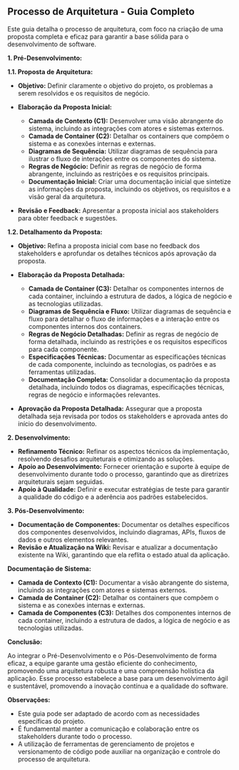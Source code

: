 ## Processo de Arquitetura - Guia Completo

Este guia detalha o processo de arquitetura, com foco na criação de uma proposta completa e eficaz para garantir a base sólida para o desenvolvimento de software.

**1. Pré-Desenvolvimento:**

**1.1. Proposta de Arquitetura:**

* **Objetivo:** Definir claramente o objetivo do projeto, os problemas a serem resolvidos e os requisitos de negócio.
* **Elaboração da Proposta Inicial:**

  * **Camada de Contexto (C1):** Desenvolver uma visão abrangente do sistema, incluindo as integrações com atores e sistemas externos.
  * **Camada de Container (C2):** Detalhar os containers que compõem o sistema e as conexões internas e externas.
  * **Diagramas de Sequência:** Utilizar diagramas de sequência para ilustrar o fluxo de interações entre os componentes do sistema.
  * **Regras de Negócio:** Definir as regras de negócio de forma abrangente, incluindo as restrições e os requisitos principais.
  * **Documentação Inicial:** Criar uma documentação inicial que sintetize as informações da proposta, incluindo os objetivos, os requisitos e a visão geral da arquitetura.
* **Revisão e Feedback:** Apresentar a proposta inicial aos stakeholders para obter feedback e sugestões.

**1.2. Detalhamento da Proposta:**

* **Objetivo:** Refina a proposta inicial com base no feedback dos stakeholders e aprofundar os detalhes técnicos após aprovação da proposta.
* **Elaboração da Proposta Detalhada:**

  * **Camada de Container (C3):** Detalhar os componentes internos de cada container, incluindo a estrutura de dados, a lógica de negócio e as tecnologias utilizadas.
  * **Diagramas de Sequência e Fluxo:** Utilizar diagramas de sequência e fluxo para detalhar o fluxo de informações e a interação entre os componentes internos dos containers.
  * **Regras de Negócio Detalhadas:** Definir as regras de negócio de forma detalhada, incluindo as restrições e os requisitos específicos para cada componente.
  * **Especificações Técnicas:** Documentar as especificações técnicas de cada componente, incluindo as tecnologias, os padrões e as ferramentas utilizadas.
  * **Documentação Completa:** Consolidar a documentação da proposta detalhada, incluindo todos os diagramas, especificações técnicas, regras de negócio e informações relevantes.
* **Aprovação da Proposta Detalhada:**  Assegurar que a proposta detalhada seja revisada por todos os stakeholders e aprovada antes do início do desenvolvimento.

**2. Desenvolvimento:**

* **Refinamento Técnico:** Refinar os aspectos técnicos da implementação, resolvendo desafios arquiteturais e otimizando as soluções.
* **Apoio ao Desenvolvimento:** Fornecer orientação e suporte à equipe de desenvolvimento durante todo o processo, garantindo que as diretrizes arquiteturais sejam seguidas.
* **Apoio à Qualidade:** Definir e executar estratégias de teste para garantir a qualidade do código e a aderência aos padrões estabelecidos.

**3. Pós-Desenvolvimento:**

* **Documentação de Componentes:** Documentar os detalhes específicos dos componentes desenvolvidos, incluindo diagramas, APIs, fluxos de dados e outros elementos relevantes.
* **Revisão e Atualização na Wiki:** Revisar e atualizar a documentação existente na Wiki, garantindo que ela reflita o estado atual da aplicação.

**Documentação de Sistema:**

* **Camada de Contexto (C1):** Documentar a visão abrangente do sistema, incluindo as integrações com atores e sistemas externos.
* **Camada de Container (C2):** Detalhar os containers que compõem o sistema e as conexões internas e externas.
* **Camada de Componentes (C3):**  Detalhes dos componentes internos de cada container, incluindo a estrutura de dados, a lógica de negócio e as tecnologias utilizadas.

**Conclusão:**

Ao integrar o Pré-Desenvolvimento e o Pós-Desenvolvimento de forma eficaz, a equipe garante uma gestão eficiente do conhecimento, promovendo uma arquitetura robusta e uma compreensão holística da aplicação. Esse processo estabelece a base para um desenvolvimento ágil e sustentável, promovendo a inovação contínua e a qualidade do software.

**Observações:**

* Este guia pode ser adaptado de acordo com as necessidades específicas do projeto.
* É fundamental manter a comunicação e colaboração entre os stakeholders durante todo o processo.
* A utilização de ferramentas de gerenciamento de projetos e versionamento de código pode auxiliar na organização e controle do processo de arquitetura.

